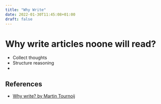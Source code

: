 ```yaml
---
title: "Why Write"
date: 2022-01-30T11:45:08+01:00
draft: false
---
```


# Why write articles noone will read?

- Collect thoughts
- Structure reasoning
- 

## References

- [Why write? by Martin Tournoij](https://www.arp242.net/why-write.html)
